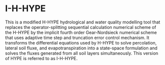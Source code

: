 # I-H-HYPE
This is a modified H-HYPE hydrological and water quality modelling tool that replaces the operator-splitting sequential calculation numerical scheme of the H-HYPE by the implicit fourth order Gear-Nordsieck numerical scheme that uses adaptive time step and truncation error control mechanism. It transforms the differential equations used by H-HYPE to solve percolation, lateral soil fluxe, and evapotranspiration into a state-space formulation and solves the fluxes generated from all soil layers simultaneously. This version of HYPE is referred to as I-H-HYPE.
